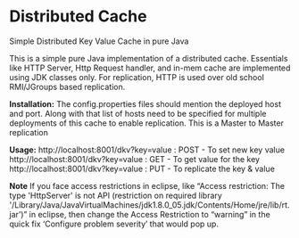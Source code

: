 # Distributed Cache
Simple Distributed Key Value Cache in pure Java

This is a simple pure Java implementation of a distributed cache. Essentials like HTTP Server, Http Request handler, and in-mem cache are implemented using JDK classes only. For replication, HTTP is used over old school RMI/JGroups based replication. 

**Installation:**
The config.properties files should mention the deployed host and port. Along with that list of hosts need to be specified for multiple deployments of this cache to enable replication. This is a Master to Master replication

**Usage:**
http://localhost:8001/dkv?key=value : POST - To set new key value
http://localhost:8001/dkv?key=value : GET - To get value for the key
http://localhost:8001/dkv?key=value : PUT - To replicate the key & value

**Note**
If you face access restrictions in eclipse, like “Access restriction: The type 'HttpServer' is not API (restriction on required library '/Library/Java/JavaVirtualMachines/jdk1.8.0_05.jdk/Contents/Home/jre/lib/rt.jar’)” in eclipse, then change the Access Restriction to “warning” in the quick fix ‘Configure problem severity’ that would pop up.
